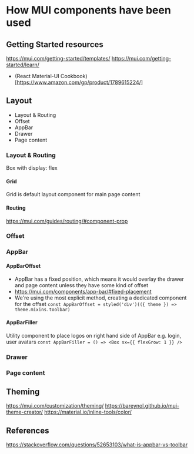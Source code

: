 # How MUI components have been used

## Getting Started resources
https://mui.com/getting-started/templates/
https://mui.com/getting-started/learn/
- (React Material-UI Cookbook)[https://www.amazon.com/gp/product/1789615224/]

## Layout

- Layout & Routing
- Offset
- AppBar
- Drawer
- Page content

### Layout & Routing
Box with display: flex

#### Grid
Grid is default layout component for main page content
<Grid container spacing={4} justify="center">
  <Grid item xs={12} sm={6} md={3}>

#### Routing
https://mui.com/guides/routing/#component-prop

### Offset


### AppBar

#### AppBarOffset
- AppBar has a fixed position, which means it would overlay the drawer and page content unless they have some kind of offset
- https://mui.com/components/app-bar/#fixed-placement
- We're using the most explicit method, creating a dedicated component for the offset
`const AppBarOffset = styled('div')(({ theme }) => theme.mixins.toolbar)`

#### AppBarFiller
Utility component to place logos on right hand side of AppBar e.g. login, user avatars
`const AppBarFiller = () => <Box sx={{ flexGrow: 1 }} />`

### Drawer

### Page content

## Theming

https://mui.com/customization/theming/
https://bareynol.github.io/mui-theme-creator/
https://material.io/inline-tools/color/


## References
https://stackoverflow.com/questions/52653103/what-is-appbar-vs-toolbar
